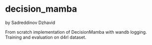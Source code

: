 # decision_mamba
by Sadreddinov Dzhavid

From scratch implementation of DecisionMamba with wandb logging.  
Training and evaluation on d4rl dataset.
